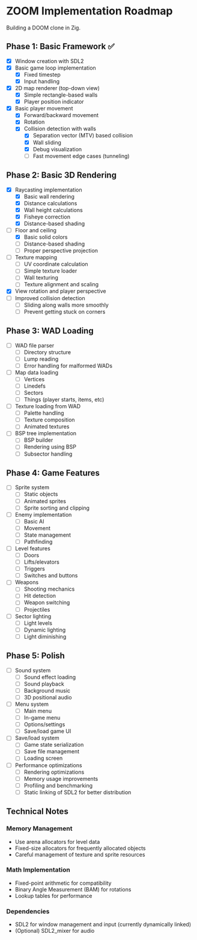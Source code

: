 # ZOOM Implementation Roadmap

Building a DOOM clone in Zig.

## Phase 1: Basic Framework ✅
- [x] Window creation with SDL2
- [x] Basic game loop implementation
  - [x] Fixed timestep
  - [x] Input handling
- [x] 2D map renderer (top-down view)
  - [x] Simple rectangle-based walls
  - [x] Player position indicator
- [x] Basic player movement
  - [x] Forward/backward movement
  - [x] Rotation
  - [x] Collision detection with walls
    - [x] Separation vector (MTV) based collision
    - [x] Wall sliding
    - [x] Debug visualization
    - [ ] Fast movement edge cases (tunneling)

## Phase 2: Basic 3D Rendering
- [x] Raycasting implementation
  - [x] Basic wall rendering
  - [x] Distance calculations
  - [x] Wall height calculations
  - [x] Fisheye correction
  - [x] Distance-based shading
- [ ] Floor and ceiling
  - [x] Basic solid colors
  - [ ] Distance-based shading
  - [ ] Proper perspective projection
- [ ] Texture mapping
  - [ ] UV coordinate calculation
  - [ ] Simple texture loader
  - [ ] Wall texturing
  - [ ] Texture alignment and scaling
- [x] View rotation and player perspective
- [ ] Improved collision detection
  - [ ] Sliding along walls more smoothly
  - [ ] Prevent getting stuck on corners

## Phase 3: WAD Loading
- [ ] WAD file parser
  - [ ] Directory structure
  - [ ] Lump reading
  - [ ] Error handling for malformed WADs
- [ ] Map data loading
  - [ ] Vertices
  - [ ] Linedefs
  - [ ] Sectors
  - [ ] Things (player starts, items, etc)
- [ ] Texture loading from WAD
  - [ ] Palette handling
  - [ ] Texture composition
  - [ ] Animated textures
- [ ] BSP tree implementation
  - [ ] BSP builder
  - [ ] Rendering using BSP
  - [ ] Subsector handling

## Phase 4: Game Features
- [ ] Sprite system
  - [ ] Static objects
  - [ ] Animated sprites
  - [ ] Sprite sorting and clipping
- [ ] Enemy implementation
  - [ ] Basic AI
  - [ ] Movement
  - [ ] State management
  - [ ] Pathfinding
- [ ] Level features
  - [ ] Doors
  - [ ] Lifts/elevators
  - [ ] Triggers
  - [ ] Switches and buttons
- [ ] Weapons
  - [ ] Shooting mechanics
  - [ ] Hit detection
  - [ ] Weapon switching
  - [ ] Projectiles
- [ ] Sector lighting
  - [ ] Light levels
  - [ ] Dynamic lighting
  - [ ] Light diminishing

## Phase 5: Polish
- [ ] Sound system
  - [ ] Sound effect loading
  - [ ] Sound playback
  - [ ] Background music
  - [ ] 3D positional audio
- [ ] Menu system
  - [ ] Main menu
  - [ ] In-game menu
  - [ ] Options/settings
  - [ ] Save/load game UI
- [ ] Save/load system
  - [ ] Game state serialization
  - [ ] Save file management
  - [ ] Loading screen
- [ ] Performance optimizations
  - [ ] Rendering optimizations
  - [ ] Memory usage improvements
  - [ ] Profiling and benchmarking
  - [ ] Static linking of SDL2 for better distribution

## Technical Notes

### Memory Management
- Use arena allocators for level data
- Fixed-size allocators for frequently allocated objects
- Careful management of texture and sprite resources

### Math Implementation
- Fixed-point arithmetic for compatibility
- Binary Angle Measurement (BAM) for rotations
- Lookup tables for performance

### Dependencies
- SDL2 for window management and input (currently dynamically linked)
- (Optional) SDL2_mixer for audio 